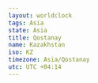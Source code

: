 ```yaml
---
layout: worldclock
tags: Asia
state: Asia
title: Qostanay
name: Kazakhstan
iso: KZ
timezone: Asia/Qostanay
utc: UTC +04:14
---
```


